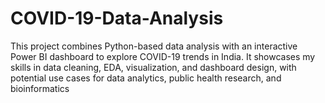 # COVID-19-Data-Analysis
This project combines Python-based data analysis with an interactive Power BI dashboard to explore COVID-19 trends in India.   It showcases my skills in data cleaning, EDA, visualization, and dashboard design, with potential use cases for data analytics, public health research, and bioinformatics
